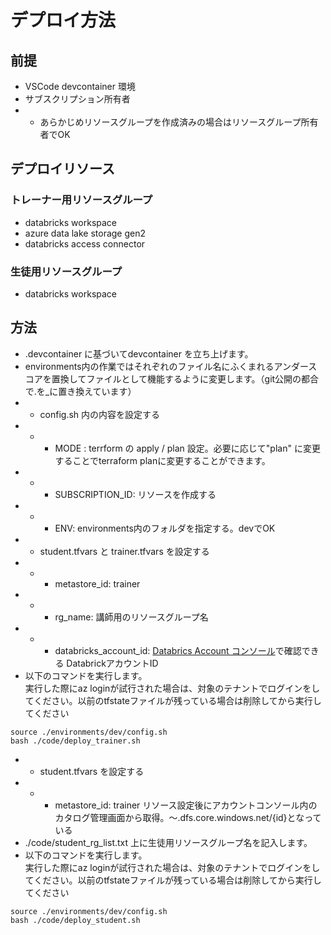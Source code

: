 # デプロイ方法

## 前提

- VSCode devcontainer 環境
- サブスクリプション所有者
- - あらかじめリソースグループを作成済みの場合はリソースグループ所有者でOK

## デプロイリソース

### トレーナー用リソースグループ

- databricks workspace
- azure data lake storage gen2
- databricks access connector

### 生徒用リソースグループ

- databricks workspace

## 方法


- .devcontainer に基づいてdevcontainer を立ち上げます。
- environments内の作業ではそれぞれのファイル名にふくまれるアンダースコアを置換してファイルとして機能するように変更します。（git公開の都合で.を_に置き換えています）
- - config.sh 内の内容を設定する
- - - MODE : terrform の apply / plan 設定。必要に応じて"plan" に変更することでterraform planに変更することができます。
- - - SUBSCRIPTION_ID: リソースを作成する
- - - ENV: environments内のフォルダを指定する。devでOK
- - student.tfvars と trainer.tfvars を設定する
- - - metastore_id: trainer
- - - rg_name: 講師用のリソースグループ名
- - - databricks_account_id: [Databrics Account コンソール](https://accounts.azuredatabricks.net/users?account_id=5673373b-a975-4748-8863-c0b9d279bf65)で確認できる DatabrickアカウントID
- 以下のコマンドを実行します。  
実行した際にaz loginが試行された場合は、対象のテナントでログインをしてください。以前のtfstateファイルが残っている場合は削除してから実行してください
```
source ./environments/dev/config.sh
bash ./code/deploy_trainer.sh

```

- - student.tfvars を設定する
- - - metastore_id: trainer リソース設定後にアカウントコンソール内のカタログ管理画面から取得。～.dfs.core.windows.net/{id}となっている
- ./code/student_rg_list.txt 上に生徒用リソースグループ名を記入します。
- 以下のコマンドを実行します。  
実行した際にaz loginが試行された場合は、対象のテナントでログインをしてください。以前のtfstateファイルが残っている場合は削除してから実行してください
```
source ./environments/dev/config.sh
bash ./code/deploy_student.sh

```